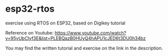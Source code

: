 # esp32-rtos
exercise using RTOS on ESP32, based on Digikey tutorial

Reference on Youtube: https://www.youtube.com/watch?v=95yUbClyf3E&list=PLEBQazB0HUyQ4hAPU1cJED6t3DU0h34bz

You may find the written tutorial and exercise on the link in the description.
